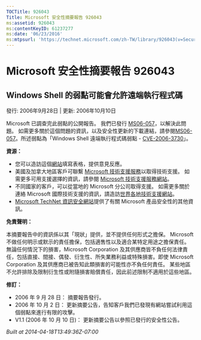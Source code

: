 ```yaml
---
TOCTitle: 926043
Title: Microsoft 安全性摘要報告 926043
ms:assetid: 926043
ms:contentKeyID: 61237277
ms:date: '06/23/2016'
ms:mtpsurl: 'https://technet.microsoft.com/zh-TW/library/926043(v=Security.10)'
---
```



Microsoft 安全性摘要報告 926043
===============================

Windows Shell 的弱點可能會允許遠端執行程式碼
--------------------------------------------

發行: 2006年9月28日 | 更新: 2006年10月10日

Microsoft 已調查完此弱點的公開報告。 我們已發行 [MS06-057](http://technet.microsoft.com/security/bulletin/ms06-057)，以解決此問題。 如需更多關於這個問題的資訊，以及安全性更新的下載連結，請參閱[MS06-057](http://technet.microsoft.com/security/bulletin/ms06-057)。所述弱點為「Windows Shell 遠端執行程式碼弱點 - [CVE-2006-3730](http://www.cve.mitre.org/cgi-bin/cvename.cgi?name=cve-2006-3730)」。

**資源：** 

-   您可以造訪這個[網站](https://support.microsoft.com/common/survey.aspx?scid=sw;en;1257&amp;showpage=1&amp;ws=technet&amp;sd=tech)填寫表格，提供意見反應。
-   美國及加拿大地區客戶可聯繫 [Microsoft 技術支援服務](http://go.microsoft.com/fwlink/?linkid=21131)以取得技術支援。 如需更多可用支援選擇的資訊，請參閱 [Microsoft 技術支援服務網站](http://support.microsoft.com/)。
-   不同國家的客戶，可以從當地的 Microsoft 分公司取得支援。 如需更多關於連絡 Microsoft 國際技術支援的資訊，請造訪[世界各地技術支援網站](http://go.microsoft.com/fwlink/?linkid=21155)。
-   [Microsoft TechNet 資訊安全網站](http://www.microsoft.com/taiwan/technet/security/default.mspx)提供了有關 Microsoft 產品安全性的其他資訊。

**免責聲明：** 

本摘要報告中的資訊係以其「現狀」提供，並不提供任何形式之擔保。 Microsoft 不做任何明示或默示的責任擔保，包括適售性以及適合某特定用途之擔保責任。 無論任何情況下的損害，Microsoft Corporation 及其供應商皆不負任何法律責任，包括直接、間接、偶發、衍生性、所失業務利益或特殊損害。即使 Microsoft Corporation 及其供應商已被告知此類損害的可能性亦不負任何責任。 某些地區不允許排除及限制衍生性或附隨損害賠償責任，因此前述限制不適用於這些地區。

**修訂：** 

-   2006 年 9 月 28 日： 摘要報告發行。
-   2006 年 10 月 2 日： 更新摘要公告，告知客戶我們已發現有網站嘗試利用這個弱點來進行有限的攻擊。
-   V1.1 (2006 年 10 月 10 日)： 更新摘要公告以參照已發行的安全性公告。

*Built at 2014-04-18T13:49:36Z-07:00*
